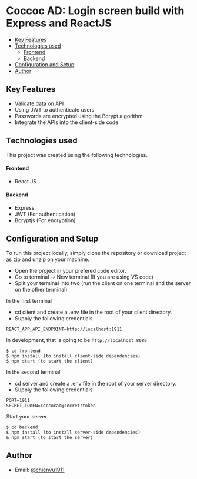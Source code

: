 # Coccoc AD: Login screen build with Express and ReactJS

- [Key Features](#key-features)
- [Technologies used](#technologies-used)
  - [Frontend](#frontend)
  - [Backend](#backend)
- [Configuration and Setup](#configuration-and-setup)
- [Author](#author)

## Key Features

- Validate data on API
- Using JWT to authenticate users
- Passwords are encrypted using the Bcrypt algorithm
- Integrate the APIs into the client-side code

## Technologies used

This project was created using the following technologies.

#### Frontend

- React JS

#### Backend

- Express
- JWT (For authentication)
- Bcryptjs (For encryption)

## Configuration and Setup

To run this project locally, simply clone the repository or download project as zip and unzip on your machine.

- Open the project in your prefered code editor.
- Go to terminal -> New terminal (If you are using VS code)
- Split your terminal into two (run the client on one terminal and the server on the other terminal)

In the first terminal

- cd client and create a .env file in the root of your client directory.
- Supply the following credentials

```
REACT_APP_API_ENDPOINT=http://localhost:1911
```

In development, that is going to be `http://localhost:8080`

```
$ cd frontend
$ npm install (to install client-side dependencies)
$ npm start (to start the client)
```

In the second terminal

- cd server and create a .env file in the root of your server directory.
- Supply the following credentials

```
PORT=1911
SECRET_TOKEN=coccocad@secret!token
```

Start your server

```
$ cd backend
$ npm install (to install server-side dependencies)
& npm start (to start the server)
```

## Author

- Email: [@chienvu1911](mailto:chienvu1911@gmail.com)
